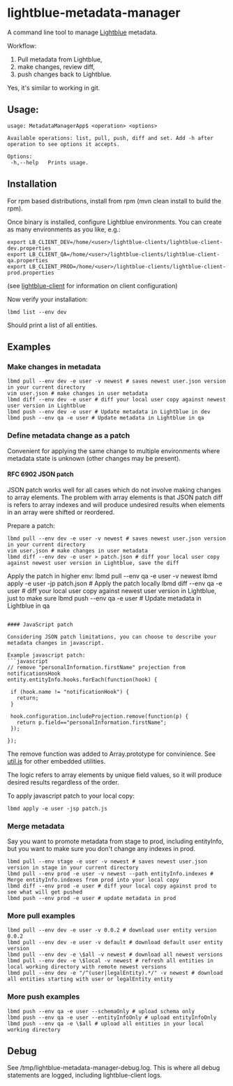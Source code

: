 # lightblue-metadata-manager
A command line tool to manage [Lightblue](https://github.com/lightblue-platform/) metadata.

Workflow:

1. Pull metadata from Lightblue,
2. make changes, review diff,
3. push changes back to Lightblue.

Yes, it's similar to working in git.

## Usage:
```
usage: MetadataManagerApp$ <operation> <options>

Available operations: list, pull, push, diff and set. Add -h after operation to see options it accepts.

Options:
 -h,--help   Prints usage.
```

## Installation

For rpm based distributions, install from rpm (mvn clean install to build the rpm).

Once binary is installed, configure Lightblue environments. You can create as many environments as you like, e.g.:

```
export LB_CLIENT_DEV=/home/<user>/lightblue-clients/lightblue-client-dev.properties
export LB_CLIENT_QA=/home/<user>/lightblue-clients/lightblue-client-qa.properties
export LB_CLIENT_PROD=/home/<user>/lightblue-clients/lightblue-client-prod.properties
```
(see [lightblue-client](https://github.com/lightblue-platform/lightblue-client) for information on client configuration)

Now verify your installation:
```
lbmd list --env dev
```
Should print a list of all entities.


## Examples

### Make changes in metadata
```
lbmd pull --env dev -e user -v newest # saves newest user.json version in your current directory
vim user.json # make changes in user metadata
lbmd diff --env dev -e user # diff your local user copy against newest user version in Lightblue
lbmd push --env dev -e user # Update metadata in Lightblue in dev
lbmd push --env qa -e user # Update metadata in Lightblue in qa
```

### Define metadata change as a patch

Convenient for applying the same change to multiple environments where metadata state is unknown (other changes may be present).

#### RFC 6902 JSON patch

JSON patch works well for all cases which do not involve making changes to array elements. The problem with array elements is that JSON patch diff
is refers to array indexes and will produce undesired results when elements in an array were shifted or reordered.

Prepare a patch:
```
lbmd pull --env dev -e user -v newest # saves newest user.json version in your current directory
vim user.json # make changes in user metadata
lbmd diff --env dev -e user > patch.json # diff your local user copy against newest user version in Lightblue, save the diff
```

Apply the patch in higher env:
lbmd pull --env qa -e user -v newest
lbmd apply -e user -jp patch.json # Apply the patch locally
lbmd diff --env qa -e user # diff your local user copy against newest user version in Lightblue, just to make sure
lbmd push --env qa -e user # Update metadata in Lightblue in qa
```

#### JavaScript patch

Considering JSON patch limitations, you can choose to describe your metadata changes in javascript.

Example javascript patch:
```javascript
// remove "personalInformation.firstName" projection from notificationsHook
entity.entityInfo.hooks.forEach(function(hook) {

 if (hook.name != "notificationHook") {
   return;
 }

 hook.configuration.includeProjection.remove(function(p) {
   return p.field=="personalInformation.firstName";
 });

});
```
The remove function was added to Array.prototype for convinience. See [util.js](src/main/resources/util.js) for other embedded utilities.

The logic refers to array elements by unique field values, so it will produce desired results regardless of the order.

To apply javascript patch to your local copy:
```
lbmd apply -e user -jsp patch.js
```

### Merge metadata

Say you want to promote metadata from stage to prod, including entityInfo, but you want to make sure you don't change any indexes in prod.
```
lbmd pull --env stage -e user -v newest # saves newest user.json version in stage in your current directory
lbmd pull --env prod -e user -v newest --path entityInfo.indexes # Merge entityInfo.indexes from prod into your local copy
lbmd diff --env prod -e user # diff your local copy against prod to see what will get pushed
lbmd push --env prod -e user # update metadata in prod
```

### More pull examples
```
lbmd pull --env dev -e user -v 0.0.2 # download user entity version 0.0.2
lbmd pull --env dev -e user -v default # download default user entity version
lbmd pull --env dev -e \$all -v newest # download all newest versions
lbmd pull --env dev -e \$local -v newest # refresh all entities in local working directory with remote newest versions
lbmd pull --env dev -e "/^(user|legalEntity).*/" -v newest # download all entities starting with user or legalEntity entity
```

### More push examples
```
lbmd push --env qa -e user --schemaOnly # upload schema only
lbmd push --env qa -e user --entityInfoOnly # upload entityInfoOnly
lbmd push --env qa -e \$all # upload all entities in your local working directory
```


## Debug

See /tmp/lightblue-metadata-manager-debug.log. This is where all debug statements are logged, including lightblue-client logs.

